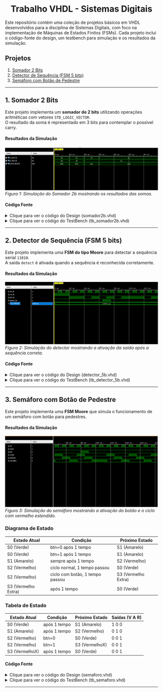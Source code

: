 <div align="center">

# Trabalho VHDL - Sistemas Digitais

</div>

Este repositório contém uma coleção de projetos básicos em VHDL desenvolvidos para a disciplina de Sistemas Digitais, com foco na implementação de Máquinas de Estados Finitos (FSMs). Cada projeto inclui o código-fonte do design, um testbench para simulação e os resultados da simulação.

## Projetos

1.  [Somador 2 Bits](https://github.com/MiguelToller/DigitalSystems-repo/tree/main/TrabalhoVHDL/Somador2b)
2.  [Detector de Sequência (FSM 5 bits)](https://github.com/MiguelToller/DigitalSystems-repo/tree/main/TrabalhoVHDL/Detector_5b)
3.  [Semáforo com Botão de Pedestre](https://github.com/MiguelToller/DigitalSystems-repo/tree/main/TrabalhoVHDL/Semaforo)

---

## 1. Somador 2 Bits

Este projeto implementa um **somador de 2 bits** utilizando operações aritméticas com vetores `STD_LOGIC_VECTOR`.  
O resultado da soma é representado em 3 bits para contemplar o possível carry.

#### Resultados da Simulação

![Simulação do Somador 2b](https://github.com/MiguelToller/DigitalSystems-repo/blob/main/TrabalhoVHDL/Somador2b/somador2b.png)  
*Figura 1: Simulação do Somador 2b mostrando os resultados das somas.*  

#### Código Fonte
<details>
<summary>Clique para ver o código do Design (somador2b.vhd)</summary>

```vhdl
library IEEE;
use IEEE.STD_LOGIC_1164.ALL;
use IEEE.NUMERIC_STD.ALL;   

entity somador2b is
    Port (
        a    : in  STD_LOGIC_VECTOR (1 downto 0); -- entrada a
        b    : in  STD_LOGIC_VECTOR (1 downto 0); -- entrada b
        soma : out STD_LOGIC_VECTOR (2 downto 0) -- saida soma
    );
end somador2b;

architecture Behavioral of somador2b is
begin
    -- Converte para 3 bits e realiza a soma
    soma <= std_logic_vector(resize(unsigned(a), 3) + resize(unsigned(b), 3));
end Behavioral;
```
</details>

<details>
<summary>Clique para ver o código do TestBench (tb_somador2b.vhd)</summary>

```vhdl
library IEEE;
use IEEE.STD_LOGIC_1164.ALL;
use IEEE.NUMERIC_STD.ALL;

entity tb_somador2b is
end tb_somador2b;

architecture sim of tb_somador2b is
    component somador2b
        Port (
            a    : in  STD_LOGIC_VECTOR (1 downto 0);
            b    : in  STD_LOGIC_VECTOR (1 downto 0);
            soma : out STD_LOGIC_VECTOR (2 downto 0)
        );
    end component;

    signal a_tb    : STD_LOGIC_VECTOR(1 downto 0) := "00";
    signal b_tb    : STD_LOGIC_VECTOR(1 downto 0) := "00";
    signal soma_tb : STD_LOGIC_VECTOR(2 downto 0);
begin
    uut: somador2b port map (
        a => a_tb,
        b => b_tb,
        soma => soma_tb
    );

    stim_proc: process
    begin
        a_tb <= "00"; b_tb <= "00"; wait for 10 ns;
        a_tb <= "01"; b_tb <= "01"; wait for 10 ns;
        a_tb <= "10"; b_tb <= "11"; wait for 10 ns;
        a_tb <= "11"; b_tb <= "11"; wait for 10 ns;
        wait;
    end process;
end sim;
```
</details>

---

## 2. Detector de Sequência (FSM 5 bits)

Este projeto implementa uma **FSM do tipo Moore** para detectar a sequência serial `11010`.  
A saída `detect` é ativada quando a sequência é reconhecida corretamente.

#### Resultados da Simulação

![Simulação do Detector](https://github.com/MiguelToller/DigitalSystems-repo/blob/main/TrabalhoVHDL/Detector_5b/detector_5b.png)
*Figura 2: Simulação do detector mostrando a ativação da saída após a sequência correta.*  

#### Código Fonte

<details>
<summary>Clique para ver o código do Design (detector_5b.vhd)</summary>

```vhdl
library IEEE;
use IEEE.STD_LOGIC_1164.ALL;

entity detector_5b is
    Port (
        clk    : in  STD_LOGIC;
        rst    : in  STD_LOGIC;
        din    : in  STD_LOGIC;       -- entrada
        detect : out STD_LOGIC        -- saida 1 quando a sequência = 11010
    );
end detector_5b;

architecture Behavioral of detector_5b is
    type state_type is (S0, S1, S2, S3, S4, S5);
    signal state, next_state : state_type;
begin
    -- Processo de atualizacao do estado
    process(clk, rst)
    begin
        if rst = '1' then
            state <= S0;
        elsif rising_edge(clk) then
            state <= next_state;
        end if;
    end process;

    -- Logica combinacional
    process(state, din)
    begin
        case state is
            when S0 =>
                if din = '1' then
                    next_state <= S1;
                else
                    next_state <= S0;
                end if;

            when S1 =>
                if din = '1' then
                    next_state <= S2;
                else
                    next_state <= S0;
                end if;

            when S2 =>
                if din = '0' then
                    next_state <= S3;
                else
                    next_state <= S0;
                end if;

            when S3 =>
                if din = '1' then
                    next_state <= S4;
                else
                    next_state <= S0;
                end if;

            when S4 =>
                if din = '0' then
                    next_state <= S5;
                else
                    next_state <= S0;
                end if;

            when S5 =>
                next_state <= S0;  -- sem sobreposicao
        end case;
    end process;

    -- Saida da FSM
    detect <= '1' when state = S5 else '0';

end Behavioral;
```
</details>

<details>
<summary>Clique para ver o código do TestBench (tb_detector_5b.vhd)</summary>

```vhdl
library IEEE;
use IEEE.STD_LOGIC_1164.ALL;

entity tb_detector_5b is
end tb_detector_5b;

architecture sim of tb_detector_5b is
    component detector_5b
        Port (
            clk    : in  STD_LOGIC;
            rst    : in  STD_LOGIC;
            din    : in  STD_LOGIC;
            detect : out STD_LOGIC
        );
    end component;

    signal clk_tb    : STD_LOGIC := '0';
    signal rst_tb    : STD_LOGIC := '1';
    signal din_tb    : STD_LOGIC := '0';
    signal detect_tb : STD_LOGIC;

    constant CLK_PERIOD : time := 10 ns;
begin
    -- Instancia o DUT
    uut: detector_5b port map (
        clk => clk_tb,
        rst => rst_tb,
        din => din_tb,
        detect => detect_tb
    );

    -- Gera clock
    clk_process : process
    begin
        while true loop
            clk_tb <= '0';
            wait for CLK_PERIOD/2;
            clk_tb <= '1';
            wait for CLK_PERIOD/2;
        end loop;
    end process;

    stim_proc: process
    begin
        -- reset
        rst_tb <= '1'; wait for 20 ns;
        rst_tb <= '0';

        -- sequencia correta: 11010
        din_tb <= '1'; wait for CLK_PERIOD;
        din_tb <= '1'; wait for CLK_PERIOD;
        din_tb <= '0'; wait for CLK_PERIOD;
        din_tb <= '1'; wait for CLK_PERIOD;
        din_tb <= '0'; wait for CLK_PERIOD;

        -- ruido
        din_tb <= '1'; wait for CLK_PERIOD;
        din_tb <= '0'; wait for CLK_PERIOD;
        din_tb <= '1'; wait for CLK_PERIOD;

        -- outra sequencia correta: 11010
        din_tb <= '1'; wait for CLK_PERIOD;
        din_tb <= '1'; wait for CLK_PERIOD;
        din_tb <= '0'; wait for CLK_PERIOD;
        din_tb <= '1'; wait for CLK_PERIOD;
        din_tb <= '0'; wait for CLK_PERIOD;

        wait;
    end process;
end sim;
```
</details>

---

## 3. Semáforo com Botão de Pedestre

Este projeto implementa uma **FSM Moore** que simula o funcionamento de um semáforo com botão para pedestres.  

#### Resultados da Simulação
![Simulação do Semaforo](https://github.com/MiguelToller/DigitalSystems-repo/blob/main/TrabalhoVHDL/Semaforo/semaforo.png)
*Figura 3: Simulação do semáforo mostrando a ativação do botão e o ciclo com vermelho estendido.*  

### Diagrama de Estado

| Estado Atual        | Condição                         | Próximo Estado      |
|-------------------|---------------------------------|------------------|
| S0 (Verde)         | btn=0 após 1 tempo               | S1 (Amarelo)      |
| S0 (Verde)         | btn=1 após 1 tempo               | S1 (Amarelo)      |
| S1 (Amarelo)       | sempre após 1 tempo              | S2 (Vermelho)     |
| S2 (Vermelho)      | ciclo normal, 1 tempo passou     | S0 (Verde)        |
| S2 (Vermelho)      | ciclo com botão, 1 tempo passou  | S3 (Vermelho Extra) |
| S3 (Vermelho Extra)| após 1 tempo                     | S0 (Verde)        |

### Tabela de Estado

| Estado Atual       | Condição       | Próximo Estado      | Saídas (V A R) |
|------------------|----------------|------------------|----------------|
| S0 (Verde)        | após 1 tempo    | S1 (Amarelo)      | 1 0 0          |
| S1 (Amarelo)      | após 1 tempo    | S2 (Vermelho)     | 0 1 0          |
| S2 (Vermelho)     | btn=0           | S0 (Verde)        | 0 0 1          |
| S2 (Vermelho)     | btn=1           | S3 (VermelhoX)    | 0 0 1          |
| S3 (VermelhoX)    | após 1 tempo    | S0 (Verde)        | 0 0 1          |

#### Código Fonte
<details>
<summary>Clique para ver o código do Design (semaforo.vhd)</summary>

```vhdl
library IEEE;
use IEEE.STD_LOGIC_1164.ALL;

entity semaforo is
    Port (
        clk      : in  STD_LOGIC;
        reset    : in  STD_LOGIC;
        btn      : in  STD_LOGIC;
        verde    : out STD_LOGIC;
        amarelo  : out STD_LOGIC;
        vermelho : out STD_LOGIC
    );
end semaforo;

architecture Behavioral of semaforo is
    type state_type is (S_VERDE, S_AMARELO, S_VERMELHO1, S_VERMELHO2);
    signal state, next_state : state_type;
    signal ped_request : STD_LOGIC := '0';  -- guarda pedido do pedestre
begin
    -- Registrador de estado
    process(clk, reset)
    begin
        if reset = '1' then
            state <= S_VERDE;
            ped_request <= '0';
        elsif rising_edge(clk) then
            state <= next_state;

            -- Memoriza botao se estiver no verde
            if state = S_VERDE and btn = '1' then
                ped_request <= '1';
            elsif state = S_VERMELHO2 then
                ped_request <= '0'; -- limpa apos o vermelho extra
            end if;
        end if;
    end process;
    
    -- Logica de transicao
    process(state, ped_request)
    begin
        case state is
            when S_VERDE =>
                next_state <= S_AMARELO;

            when S_AMARELO =>
                next_state <= S_VERMELHO1;

            when S_VERMELHO1 =>
                if ped_request = '1' then
                    next_state <= S_VERMELHO2;  -- se pedestre pediu
                else
                    next_state <= S_VERDE;      -- ciclo normal
                end if;

            when S_VERMELHO2 =>
                next_state <= S_VERDE;          -- final do ciclo com pedestre
        end case;
    end process;

    -- Saidas
    process(state)
    begin
        verde    <= '0';
        amarelo  <= '0';
        vermelho <= '0';

        case state is
            when S_VERDE =>
                verde <= '1';
            when S_AMARELO =>
                amarelo <= '1';
            when S_VERMELHO1 | S_VERMELHO2 =>
                vermelho <= '1';
        end case;
    end process;
end Behavioral;
```
</details>

<details>
<summary>Clique para ver o código do TestBench (tb_semaforo.vhd)</summary>

```vhdl
library IEEE;
use IEEE.STD_LOGIC_1164.ALL;

entity tb_semaforo is
end tb_semaforo;

architecture sim of tb_semaforo is
    signal clk, reset, btn : STD_LOGIC := '0';
    signal verde, amarelo, vermelho : STD_LOGIC;

    component semaforo
        Port (
            clk      : in  STD_LOGIC;
            reset    : in  STD_LOGIC;
            btn      : in  STD_LOGIC;
            verde    : out STD_LOGIC;
            amarelo  : out STD_LOGIC;
            vermelho : out STD_LOGIC
        );
    end component;

begin
    -- Instancia o semáforo
    UUT: semaforo
        port map (
            clk => clk,
            reset => reset,
            btn => btn,
            verde => verde,
            amarelo => amarelo,
            vermelho => vermelho
        );

    -- Gera clock (10 ns de período)
    clk_process: process
    begin
        while true loop
            clk <= '0'; wait for 5 ns;
            clk <= '1'; wait for 5 ns;
        end loop;
    end process;

    -- Estímulos
    stim_proc: process
    begin
        -- Reset inicial
        reset <= '1'; wait for 20 ns;
        reset <= '0';

        -- Ciclo normal (sem botão)
        wait for 60 ns;

        -- Ativa botão durante o verde
        btn <= '1'; wait for 10 ns;
        btn <= '0';

        -- Espera o ciclo com vermelho duplo
        wait for 100 ns;

        -- Finaliza simulação
        wait;
    end process;
end sim;
```
</details>

---
